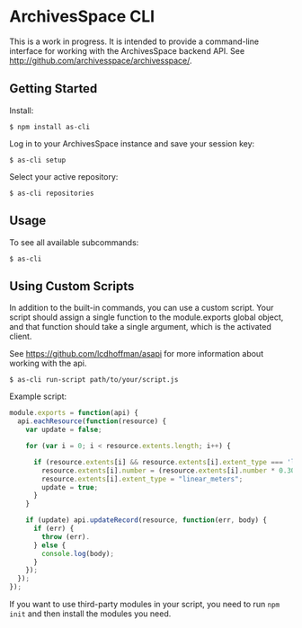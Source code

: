 ArchivesSpace CLI
===================

This is a work in progress. It is intended to provide a command-line interface for working with the ArchivesSpace backend API. See http://github.com/archivesspace/archivesspace/.

## Getting Started

Install:

    $ npm install as-cli

Log in to your ArchivesSpace instance and save your session key:

    $ as-cli setup

Select your active repository:

    $ as-cli repositories

## Usage

To see all available subcommands:

    $ as-cli

## Using Custom Scripts 

In addition to the built-in commands, you can use a custom script. Your script should assign a single function to the module.exports global object, and that function should take a single argument, which is the activated client.

See https://github.com/lcdhoffman/asapi for more information about working with the api.

    $ as-cli run-script path/to/your/script.js

Example script:

```javascript
module.exports = function(api) {
  api.eachResource(function(resource) {
    var update = false;

    for (var i = 0; i < resource.extents.length; i++) {

      if (resource.extents[i] && resource.extents[i].extent_type === 'linear_feet') {
        resource.extents[i].number = (resource.extents[i].number * 0.3048) + "";
        resource.extents[i].extent_type = "linear_meters";
        update = true;
      }
    }

    if (update) api.updateRecord(resource, function(err, body) {
      if (err) {
        throw (err).
      } else {
        console.log(body);
      }
    });
  });
});
```

If you want to use third-party modules in your script, you need to run `npm init` and then
install the modules you need.
